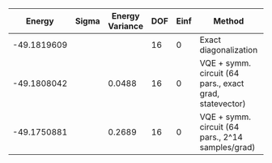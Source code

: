 | Energy      | Sigma | Energy Variance | DOF | Einf | Method                                                  | Reference |
|-------------|-------|-----------------|-----|------|---------------------------------------------------------|-----------|
| -49.1819609 |       |                 | 16  | 0    | Exact diagonalization                                   | [code](https://github.com/varbench/methods/blob/main/scripts/J1J2/square_16_P_1.0/ed_netket.sh) |
| -49.1808042 |       | 0.0488          | 16  | 0    | VQE + symm. circuit (64 pars., exact grad, statevector) | TODO: ask Nikita |
| -49.1750881 |       | 0.2689          | 16  | 0    | VQE + symm. circuit (64 pars., 2^14 samples/grad)       | TODO: ask Nikita |
